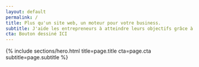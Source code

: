 ```yaml
---
layout: default
permalink: /
title: Plus qu'un site web, un moteur pour votre business.
subtitle: J'aide les entrepreneurs à atteindre leurs objectifs grâce à des outils web (sites, apps, e-commerce) qui génèrent des résultats.
cta: Bouton dessiné ICI
---
```

{% include sections/hero.html title=page.title cta=page.cta subtitle=page.subtitle %}
